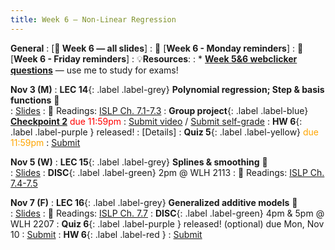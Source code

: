 ```yaml
---
title: Week 6 — Non-Linear Regression
---
```

**General**
: [**🛝 Week 6 — all slides**]
: 🚨 [**Week 6 - Monday reminders**]
: 🚨 [**Week 6 - Friday reminders**]
: 💡**Resources**:
: * [**Week 5&6 webclicker questions**]() — use me to study for exams!

**Nov 3 (M)**
: **LEC 14**{: .label .label-grey} **Polynomial regression; Step & basis functions** 🎥  
    : [Slides](.)
: 📖 Readings: [ISLP Ch. 7.1-7.3](https://www.statlearning.com/)
: **Group project**{: .label .label-blue} [**Checkpoint 2**](https://docs.google.com/document/d/1_XTt63Naja7KX1PgO1hTmec33bWs_3SHLDK0Y0sz3ps/edit?tab=t.0#bookmark=id.l1nkrb4299yd) <font color="red">due 11:59pm</font>
    : [Submit video](https://docs.google.com/forms/d/e/1FAIpQLSfTb4DEZIQBuKMfNwzMtFsQiwU7qv-IDS8c-2s2GU8uVdP5RA/viewform?usp=publish-editor) / [Submit self-grade](https://docs.google.com/forms/d/e/1FAIpQLScr13fBpMlSmAuw9VBNbjJ2vsOFCDMyV4YWmTNwZQGlbzyN0g/viewform?usp=header)
: **HW 6**{: .label .label-purple } released!
    : [Details]
: **Quiz 5**{: .label .label-yellow} <font color="orange">due 11:59pm</font>
    : [Submit](.)

**Nov 5 (W)**
: **LEC 15**{: .label .label-grey} **Splines & smoothing** 🎥  
    : [Slides](.)
: **DISC**{: .label .label-green} 2pm @ WLH 2113
: 📖 Readings: [ISLP Ch. 7.4-7.5](https://www.statlearning.com/)

**Nov 7 (F)**
: **LEC 16**{: .label .label-grey} **Generalized additive models** 🎥  
    : [Slides](.)
: 📖 Readings: [ISLP Ch. 7.7](https://www.statlearning.com/)
: **DISC**{: .label .label-green} 4pm & 5pm @ WLH 2207
: **Quiz 6**{: .label .label-purple } released! (optional) due Mon, Nov 10
    : [Submit]()
: **HW 6**{: .label .label-red } 
    : [Submit](.)
